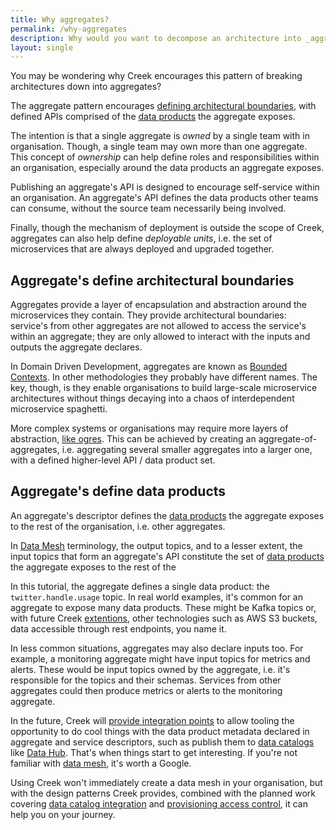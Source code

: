 ```yaml
---
title: Why aggregates?
permalink: /why-aggregates
description: Why would you want to decompose an architecture into _aggregates_? What are the benefits? 
layout: single
---
```


You may be wondering why Creek encourages this pattern of breaking architectures down into aggregates?

The aggregate pattern encourages [defining architectural boundaries](#aggregates-define-architectural-boundaries),
with defined APIs comprised of the [data products](#aggregates-define-data-products) the aggregate exposes.

The intention is that a single aggregate is _owned_ by a single team with in organisation.
Though, a single team may own more than one aggregate. This concept of _ownership_ can help define roles
and responsibilities within an organisation, especially around the data products an aggregate exposes.  

Publishing an aggregate's API is designed to encourage self-service within an organisation.
An aggregate's API defines the data products other teams can consume, without the source team necessarily being involved.

Finally, though the mechanism of deployment is outside the scope of Creek, aggregates can also help define 
_deployable units_, i.e. the set of microservices that are always deployed and upgraded together.

## Aggregate's define architectural boundaries

Aggregates provide a layer of encapsulation and abstraction around the microservices they contain.
They provide architectural boundaries: service's from other aggregates are not allowed to access the service's within
an aggregate; they are only allowed to interact with the inputs and outputs the aggregate declares.

In Domain Driven Development, aggregates are known as [Bounded Contexts][bcDDD].
In other methodologies they probably have different names. The key, though, is they enable organisations to build
large-scale microservice architectures without things decaying into a chaos of interdependent microservice spaghetti.

More complex systems or organisations may require more layers of abstraction, [like ogres][orges].
This can be achieved by creating an aggregate-of-aggregates, i.e. aggregating several smaller aggregates into a larger
one, with a defined higher-level API / data product set.

## Aggregate's define data products

An aggregate's descriptor defines the [data products][dataProductDef] the aggregate exposes to the rest
of the organisation, i.e. other aggregates.

In [Data Mesh][dataMeshDef] terminology, the output topics, and to a lesser extent, the input topics that form 
an aggregate's API constitute the set of [data products][dataProductDef] the aggregate exposes to the rest of the

In this tutorial, the aggregate defines a single data product: the `twitter.handle.usage` topic.
In real world examples, it's common for an aggregate to expose many data products. These might be Kafka topics or,
with future Creek [extentions][extentions], other technologies such as AWS S3 buckets, data accessible through rest endpoints, 
you name it.

In less common situations, aggregates may also declare inputs too. For example, a monitoring aggregate might have
input topics for metrics and alerts. These would be input topics owned by the aggregate, i.e. it's responsible for
the topics and their schemas. Services from other aggregates could then produce metrics or alerts to the monitoring aggregate.

In the future, Creek will [provide integration points][dataCatIssue] to allow tooling the opportunity to do cool things with
the data product metadata declared in aggregate and service descriptors, such as publish them to [data catalogs][dataCatDef]
like [Data Hub][dataHub]. That's when things start to get interesting. If you're not familiar with [data mesh][dataMeshDef],
it's worth a Google.

Using Creek won't immediately create a data mesh in your organisation, but with the design patterns Creek provides,
combined with the planned work covering [data catalog integration][dataCatIssue] and [provisioning access control][aclIssue],
it can help you on your journey.

[dataProductDef]: https://data.world/blog/what-is-a-data-product-and-why-does-it-matter-to-data-mesh/
[extentions]: https://www.creekservice.org/extensions/
[bcDDD]: https://martinfowler.com/bliki/BoundedContext.html
[dataCatIssue]: https://github.com/creek-service/creek-platform/issues/98
[aclIssue]: https://github.com/creek-service/creek-kafka/issues/252
[dataCatDef]: https://data.world/blog/what-is-a-data-catalog/
[dataMeshDef]: https://martinfowler.com/articles/data-mesh-principles.html
[dataHub]: https://datahubproject.io/
[orges]: https://quotegeek.com/quotes-from-movies/shrek/7316/
